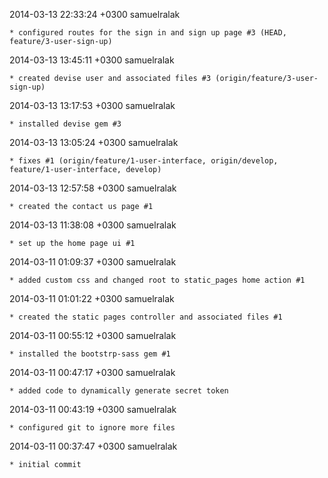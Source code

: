 2014-03-13 22:33:24 +0300 samuelralak 

	* configured routes for the sign in and sign up page #3 (HEAD, feature/3-user-sign-up)

2014-03-13 13:45:11 +0300 samuelralak 

	* created devise user and associated files #3 (origin/feature/3-user-sign-up)

2014-03-13 13:17:53 +0300 samuelralak 

	* installed devise gem #3

2014-03-13 13:05:24 +0300 samuelralak 

	* fixes #1 (origin/feature/1-user-interface, origin/develop, feature/1-user-interface, develop)

2014-03-13 12:57:58 +0300 samuelralak 

	* created the contact us page #1

2014-03-13 11:38:08 +0300 samuelralak 

	* set up the home page ui #1

2014-03-11 01:09:37 +0300 samuelralak 

	* added custom css and changed root to static_pages home action #1

2014-03-11 01:01:22 +0300 samuelralak 

	* created the static pages controller and associated files #1

2014-03-11 00:55:12 +0300 samuelralak 

	* installed the bootstrp-sass gem #1

2014-03-11 00:47:17 +0300 samuelralak 

	* added code to dynamically generate secret token

2014-03-11 00:43:19 +0300 samuelralak 

	* configured git to ignore more files

2014-03-11 00:37:47 +0300 samuelralak 

	* initial commit

